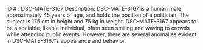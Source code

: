 ID # : DSC-MATE-3167
Description: DSC-MATE-3167 is a human male, approximately 45 years of age, and holds the position of a politician. The subject is 175 cm in height and 75 kg in weight. DSC-MATE-3167 appears to be a sociable, likable individual, often seen smiling and waving to crowds while attending public events. However, there are several anomalies evident in DSC-MATE-3167's appearance and behavior.